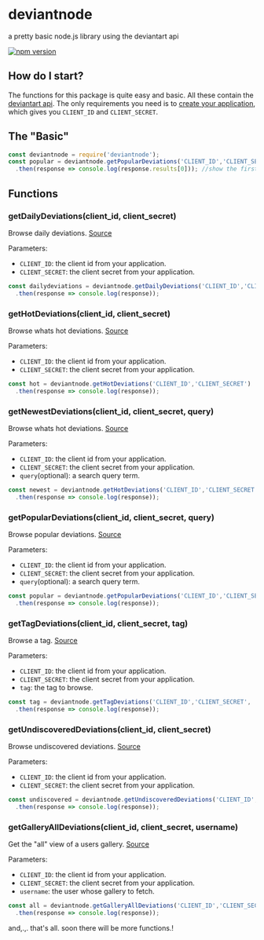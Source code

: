# deviantnode
a pretty basic node.js library using the deviantart api

[![npm version](https://img.shields.io/npm/v/deviantnode.svg)](https://www.npmjs.com/package/deviantnode)


## How do I start?

The functions for this package is quite easy and basic. All these contain the [deviantart api](https://www.deviantart.com/developers/). The only requirements you need is to [create your application](https://www.deviantart.com/developers/register), which gives you `CLIENT_ID` and `CLIENT_SECRET`.

## The "Basic"
```js
const deviantnode = require('deviantnode');
const popular = deviantnode.getPopularDeviations('CLIENT_ID','CLIENT_SECRET', 'Hello') //optional: a search query term
  .then(response => console.log(response.results[0])); //show the first result
```

## Functions

### getDailyDeviations(client_id, client_secret)
Browse daily deviations. [Source](https://www.deviantart.com/developers/http/v1/20160316/browse_dailydeviations/3de083a0c0a7733a46a53ae9cee74544)

Parameters:
* `CLIENT_ID`: the client id from your application.
* `CLIENT_SECRET`: the client secret from your application.

```js
const dailydeviations = deviantnode.getDailyDeviations('CLIENT_ID','CLIENT_SECRET')
  .then(response => console.log(response));
```

### getHotDeviations(client_id, client_secret)
Browse whats hot deviations. [Source](https://www.deviantart.com/developers/http/v1/20160316/browse_hot/39efe12cc28b3f2418e5cb0a66a68760)

Parameters:
* `CLIENT_ID`: the client id from your application.
* `CLIENT_SECRET`: the client secret from your application.

```js
const hot = deviantnode.getHotDeviations('CLIENT_ID','CLIENT_SECRET')
  .then(response => console.log(response));
```

### getNewestDeviations(client_id, client_secret, query)
Browse whats hot deviations. [Source](https://www.deviantart.com/developers/http/v1/20160316/browse_newest/81c87f79a46989ee63bca2f70e4ca0fc)

Parameters:
* `CLIENT_ID`: the client id from your application.
* `CLIENT_SECRET`: the client secret from your application.
* `query`(optional): a search query term.

```js
const newest = deviantnode.getHotDeviations('CLIENT_ID','CLIENT_SECRET')
  .then(response => console.log(response));
```

### getPopularDeviations(client_id, client_secret, query)
Browse popular deviations. [Source](https://www.deviantart.com/developers/http/v1/20160316/browse_popular/73900c76a9806d17d78956830797d15d)

Parameters:
* `CLIENT_ID`: the client id from your application.
* `CLIENT_SECRET`: the client secret from your application.
* `query`(optional): a search query term.

```js
const popular = deviantnode.getPopularDeviations('CLIENT_ID','CLIENT_SECRET')
  .then(response => console.log(response));
```

### getTagDeviations(client_id, client_secret, tag)
Browse a tag. [Source](https://www.deviantart.com/developers/http/v1/20160316/browse_tags/804dfdfd8e831a0b136f636b5eabd788)

Parameters:
* `CLIENT_ID`: the client id from your application.
* `CLIENT_SECRET`: the client secret from your application.
* `tag`: the tag to browse.

```js
const tag = deviantnode.getTagDeviations('CLIENT_ID','CLIENT_SECRET', 'Hi')
  .then(response => console.log(response));
```

### getUndiscoveredDeviations(client_id, client_secret)
Browse undiscovered deviations. [Source](https://www.deviantart.com/developers/http/v1/20160316/browse_undiscovered/51c01a53b1545da4fe68ef661e079fc6)

Parameters:
* `CLIENT_ID`: the client id from your application.
* `CLIENT_SECRET`: the client secret from your application.

```js
const undiscovered = deviantnode.getUndiscoveredDeviations('CLIENT_ID','CLIENT_SECRET')
  .then(response => console.log(response));
```

### getGalleryAllDeviations(client_id, client_secret, username)
Get the "all" view of a users gallery. [Source](https://www.deviantart.com/developers/http/v1/20160316/gallery_all/bdb19761e6debcc6609356d6b78f4a5d)

Parameters:
* `CLIENT_ID`: the client id from your application.
* `CLIENT_SECRET`: the client secret from your application.
* `username`: the user whose gallery to fetch.

```js
const all = deviantnode.getGalleryAllDeviations('CLIENT_ID','CLIENT_SECRET', 'EduardoBarra')
  .then(response => console.log(response));
```

and,.,. that's all. soon there will be more functions.!
